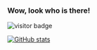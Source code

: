 ### Wow, look who is there!

![visitor badge](https://visitor-badge.glitch.me/badge?page_id=jwenjian.visitor-badge)

[![GitHub stats](https://github-readme-stats.vercel.app/api?username=4vanger&count_private=true&show_icons=true)](https://github.com/4vanger/github-readme-stats)
